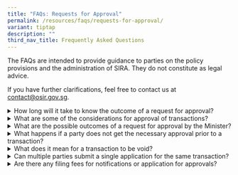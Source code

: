 ```yaml
---
title: "FAQs: Requests for Approval"
permalink: /resources/faqs/requests-for-approval/
variant: tiptap
description: ""
third_nav_title: Frequently Asked Questions
---
```

<p>The FAQs are intended to provide guidance to parties on the policy provisions
and the administration of SIRA. They do not constitute as legal advice.</p>
<p>If you have further clarifications, feel free to contact us at <a href="mailto:contact@osir.gov.sg" rel="noopener noreferrer nofollow" target="_blank">contact@osir.gov.sg</a>.</p>
<p></p>
<div data-type="detailGroup" class="isomer-accordion isomer-accordion-white">
<details class="isomer-details">
<summary>How long will it take to know the outcome of a request for approval?</summary>
<div data-type="detailsContent" class="isomer-details-content">
<p>OSIR will process all applications promptly. Applicants would be notified
should more time or documents be required. Applicants can contact OSIR
regarding the status or next steps of their application.</p>
<p>Parties may wish to contact <a href="mailto:contact@osir.gov.sg" rel="noopener noreferrer nofollow" target="_blank"><u>contact@osir.gov.sg</u></a> on any
clarifications prior to the commencement of any formal application.</p>
<p>Please may refer to the pages below for the step-by-step process flows
for:</p>
<ul>
<li>
<p><a href="/about-sira/acquiring-equity-interest-or-voting-power" rel="noopener noreferrer nofollow" target="_blank">Acquiring Equity Interest or Voting Power in a Designated Entity</a>
</p>
</li>
<li>
<p><a href="/about-sira/disposing-equity-interest-or-voting-power" rel="noopener noreferrer nofollow" target="_blank">Disposal of Equity Interest or Voting Power in a Designated Entity</a>
</p>
</li>
<li>
<p><a href="/about-sira/acquiring-business-or-undertaking" rel="noopener noreferrer nofollow" target="_blank">Acquisition of the Business or Undertaking of a Designated Entity</a>
</p>
</li>
<li>
<p><a href="/about-sira/appointment-of-key-officers" rel="noopener noreferrer nofollow" target="_blank">Appointing Key Personnel in a Designated Entity</a>
</p>
</li>
</ul>
</div>
</details>
<details class="isomer-details">
<summary>What are some of the considerations for approval of transactions?</summary>
<div data-type="detailsContent" class="isomer-details-content">
<p>In consideration for the approval of a transaction, the Minister may consider
the following:</p>
<ul>
<li>
<p>Whether the relevant person is fit and proper where the criteria include
but are not limited to honesty, integrity and reputation and financial
soundness;</p>
</li>
<li>
<p>Whether the designated entity would be able to continue providing its
critical function following the proposed transaction; and</p>
</li>
<li>
<p>Whether the transaction is aligned with Singapore’s national security
interests.</p>
</li>
</ul>
<p></p>
<p>Please refer to the <a href="/resources/guidance-documents/" rel="noopener noreferrer nofollow" target="_blank">Guidelines on Fit and Proper Criteria</a> for
more information.</p>
<p></p>
<p>Mitigation measures may also be imposed as part of approval of a transaction.</p>
<p></p>
<p>Parties may wish to contact <a href="mailto:contact@osir.gov.sg" rel="noopener noreferrer nofollow" target="_blank"><u>contact@osir.gov.sg</u></a> to discuss
appropriate mitigation measures, which would depend on the facts and circumstances
of each case.</p>
</div>
</details>
<details class="isomer-details">
<summary>What are the possible outcomes of a request for approval by the Minister?</summary>
<div data-type="detailsContent" class="isomer-details-content">
<p>The Minister would assess the application and the response may take the
following forms:</p>
<ul>
<li>
<p>Approval;&nbsp;</p>
</li>
<li>
<p>Approval with condition(s); or</p>
</li>
<li>
<p>Rejection.</p>
</li>
</ul>
<p>Where conditional approval is granted, the conditions attached would be
determined on a case-by-case basis.</p>
<p>Parties can seek reconsideration from the Minister within 14 calendar
days after his decisions; after which, they may appeal to a Reviewing Tribunal
within 30 calendar days after the reconsideration decision.</p>
</div>
</details>
<details class="isomer-details">
<summary>What happens if a party does not get the necessary approval prior to a
transaction?</summary>
<div data-type="detailsContent" class="isomer-details-content">
<p>Transactions that are completed without the necessary prior approvals
from Minister will be void.</p>
<p>Materially affected parties may apply to the Minister to validate the
transaction and the Minister may do so by issuing a validation notice.
The Minister may also proactively issue such a notice if he is satisfied
that it is in the interest of Singapore’s national security to do so.</p>
<p>Non-compliant parties may be subject to penalties under the Significant
Investments Review Act.</p>
</div>
</details>
<details class="isomer-details">
<summary>What does it mean for a transaction to be void?</summary>
<div data-type="detailsContent" class="isomer-details-content">
<p>A transaction which is void has no legal effect and is unenforceable.</p>
</div>
</details>
<details class="isomer-details">
<summary>Can multiple parties submit a single application for the same transaction?</summary>
<div data-type="detailsContent" class="isomer-details-content">
<p>The Significant Investments Review Act has been designed to be business-friendly.&nbsp;</p>
<p></p>
<p>If multiple parties to a particular transaction wish to submit a consolidated
notification or application for approval (as applicable to their respective
scenarios), they may do so.</p>
<p></p>
<p>They will need to provide appropriate evidence of authorisation that the
party responsible for the submission is doing so on behalf of the relevant
parties.</p>
<p></p>
<p>Parties may seek clarification from OSIR at <a href="mailto:contact@osir.gov.sg" rel="noopener noreferrer nofollow" target="_blank"><u>contact@osir.gov.sg</u></a> before
the commencement of any formal application.</p>
</div>
</details>
<details class="isomer-details">
<summary>Are there any filing fees for notifications or application for approvals?</summary>
<div data-type="detailsContent" class="isomer-details-content">
<p>There are no filing fees.</p>
</div>
</details>
</div>
<p></p>